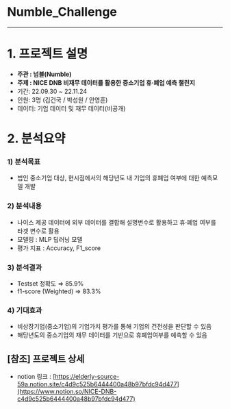 # Numble_Challenge


---
#
# 1. 프로젝트 설명

- **주관 : 넘블(Numble)**
- **주제 : NICE DNB 비재무 데이터를 활용한 중소기업 휴·폐업 예측 챌린지**
- 기간: 22.09.30 ~ 22.11.24
- 인원: 3명 (김건국 / 박성원 / 안영훈)
- 데이터: 기업 데이터 및 재무 데이터(비공개)

# 2. 분석요약

### 1) 분석목표

- 법인 중소기업 대상, 현시점에서의 해당년도 내 기업의 휴폐업 여부에 대한 예측모델 개발

### 2) 분석내용

- 나이스 제공 데이터에 외부 데이터를 결합해 설명변수로 활용하고 휴·폐업 여부를 타겟 변수로 활용
- 모델링 : MLP 딥러닝 모델
- 평가 지표 : Accuracy, F1_score

### 3) 분석결과

- Testset 정확도 ⇒ 85.9%
- f1-score (Weighted) ⇒ 83.3%

### 4) 기대효과

- 비상장기업(중소기업)의 기업가치 평가를 통해 기업의 건전성을 판단할 수 있음
- 해당년도의 중소기업의 재무 데이터를 기반으로 휴폐업여부를 예측할 수 있음

## [참조] 프로젝트 상세

- notion 링크 : [https://elderly-source-59a.notion.site/c4d9c525b6444400a48b97bfdc94d477](https://www.notion.so/NICE-DNB-c4d9c525b6444400a48b97bfdc94d477)

